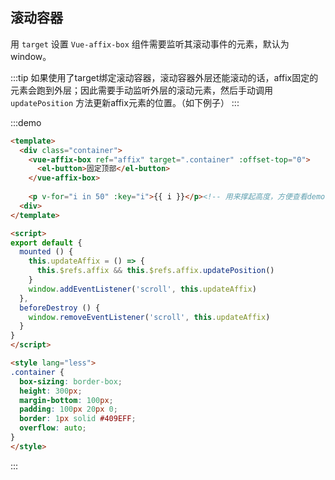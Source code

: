 ## 滚动容器

用 `target` 设置 `Vue-affix-box` 组件需要监听其滚动事件的元素，默认为 window。

:::tip
如果使用了target绑定滚动容器，滚动容器外层还能滚动的话，affix固定的元素会跑到外层；因此需要手动监听外层的滚动元素，然后手动调用 `updatePosition` 方法更新affix元素的位置。（如下例子）
:::

:::demo 
```html
<template>
  <div class="container">
    <vue-affix-box ref="affix" target=".container" :offset-top="0">
      <el-button>固定顶部</el-button>
    </vue-affix-box>
    
    <p v-for="i in 50" :key="i">{{ i }}</p><!-- 用来撑起高度，方便查看demo查看 -->
  <div>
</template>

<script>
export default {
  mounted () {
    this.updateAffix = () => {
      this.$refs.affix && this.$refs.affix.updatePosition()
    }
    window.addEventListener('scroll', this.updateAffix)
  },
  beforeDestroy () {
    window.removeEventListener('scroll', this.updateAffix)
  }
}
</script>

<style lang="less">
.container {
  box-sizing: border-box;
  height: 300px;
  margin-bottom: 100px;
  padding: 100px 20px 0;
  border: 1px solid #409EFF;
  overflow: auto;
}
</style>
```
:::
